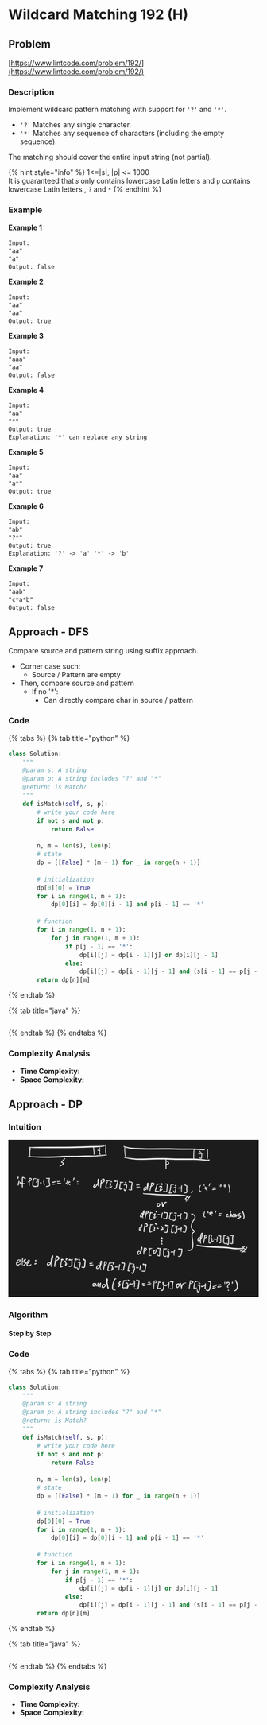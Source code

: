 # Wildcard Matching 192 \(H\)

## Problem

[https://www.lintcode.com/problem/192/](https://www.lintcode.com/problem/192/)

### Description

Implement wildcard pattern matching with support for `'?'` and `'*'`.

* `'?'` Matches any single character.
* `'*'` Matches any sequence of characters \(including the empty sequence\).

The matching should cover the entire input string \(not partial\).

{% hint style="info" %}
1&lt;=\|s\|, \|p\| &lt;= 1000  
It is guaranteed that `𝑠` only contains lowercase Latin letters and `p` contains lowercase Latin letters , `?` and `*`
{% endhint %}

### Example

**Example 1**

```text
Input:
"aa"
"a"
Output: false
```

**Example 2**

```text
Input:
"aa"
"aa"
Output: true
```

**Example 3**

```text
Input:
"aaa"
"aa"
Output: false
```

**Example 4**

```text
Input:
"aa"
"*"
Output: true
Explanation: '*' can replace any string
```

**Example 5**

```text
Input:
"aa"
"a*"
Output: true
```

**Example 6**

```text
Input:
"ab"
"?*"
Output: true
Explanation: '?' -> 'a' '*' -> 'b'
```

**Example 7**

```text
Input:
"aab"
"c*a*b"
Output: false
```

## 

## Approach - DFS

Compare source and pattern string using suffix approach. 

* Corner case such:
  * Source / Pattern are empty
* Then, compare source and pattern
  * If no '\*':
    * Can directly compare char in source / pattern 

### Code

{% tabs %}
{% tab title="python" %}
```python
class Solution:
    """
    @param s: A string 
    @param p: A string includes "?" and "*"
    @return: is Match?
    """
    def isMatch(self, s, p):
        # write your code here
        if not s and not p:
            return False
        
        n, m = len(s), len(p)
        # state
        dp = [[False] * (m + 1) for _ in range(n + 1)]

        # initialization 
        dp[0][0] = True
        for i in range(1, m + 1):
            dp[0][i] = dp[0][i - 1] and p[i - 1] == '*'
        
        # function
        for i in range(1, n + 1):
            for j in range(1, m + 1):
                if p[j - 1] == '*':
                    dp[i][j] = dp[i - 1][j] or dp[i][j - 1]
                else:
                    dp[i][j] = dp[i - 1][j - 1] and (s[i - 1] == p[j - 1] or p[j - 1] == '?')
        return dp[n][m]

```
{% endtab %}

{% tab title="java" %}
```

```
{% endtab %}
{% endtabs %}

### Complexity Analysis

* **Time Complexity:**
* **Space Complexity:**

## Approach - DP

### Intuition

![](../../../.gitbook/assets/screen-shot-2021-04-06-at-10.12.48-pm.png)

### Algorithm

#### Step by Step

### Code

{% tabs %}
{% tab title="python" %}
```python
class Solution:
    """
    @param s: A string 
    @param p: A string includes "?" and "*"
    @return: is Match?
    """
    def isMatch(self, s, p):
        # write your code here
        if not s and not p:
            return False
        
        n, m = len(s), len(p)
        # state
        dp = [[False] * (m + 1) for _ in range(n + 1)]

        # initialization 
        dp[0][0] = True
        for i in range(1, m + 1):
            dp[0][i] = dp[0][i - 1] and p[i - 1] == '*'
        
        # function
        for i in range(1, n + 1):
            for j in range(1, m + 1):
                if p[j - 1] == '*':
                    dp[i][j] = dp[i - 1][j] or dp[i][j - 1]
                else:
                    dp[i][j] = dp[i - 1][j - 1] and (s[i - 1] == p[j - 1] or p[j - 1] == '?')
        return dp[n][m]

```
{% endtab %}

{% tab title="java" %}
```

```
{% endtab %}
{% endtabs %}

### Complexity Analysis

* **Time Complexity:**
* **Space Complexity:**

